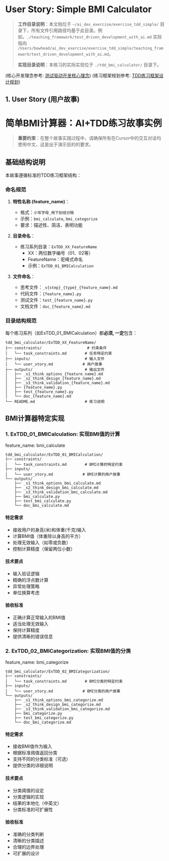# User Story: Simple BMI Calculator

> **工作目录说明**：本文档位于 `~/ai_dev_exercise/exercise_tdd_simple/` 目录下，所有文件引用路径均基于此目录。例如，`./teaching_framework/test_driven_development_with_ai.md` 实际指向 `/Users/bowhead/ai_dev_exercise/exercise_tdd_simple/teaching_framework/test_driven_development_with_ai.md`。
>
> **实现目录说明**：本练习的实际实现位于 `./tdd_bmi_calculator/` 目录下。

(核心开发理念参考: [测试驱动开发核心理念](./teaching_framework/test_driven_development_with_ai.md))
(练习框架规划参考: [TDD练习框架设计规划](./teaching_framework/planning_tdd_exercise_template.md))

## 1. User Story (用户故事)

# 简单BMI计算器：AI+TDD练习故事实例

> **重要约束**：在整个故事实践过程中，请确保所有在Cursor中的交互对话均使用中文，这是出于演示目的的要求。

## 基础结构说明

本故事遵循标准的TDD练习框架结构：

### 命名规范

1. **特性名称 (feature_name)**：
   - 格式：`小写字母_用下划线分隔`
   - 示例：`bmi_calculate`, `bmi_categorize`
   - 要求：描述性、简洁、表明功能

2. **目录命名**：
   - 练习系列目录：`ExTDD_XX_FeatureName`
     - XX：两位数字编号（01、02等）
     - FeatureName：驼峰式命名
     - 示例：`ExTDD_01_BMICalculation`

3. **文件命名**：
   - 思考文件：`_s{step}_{type}_{feature_name}.md`
   - 代码文件：`{feature_name}.py`
   - 测试文件：`test_{feature_name}.py`
   - 文档文件：`doc_{feature_name}.md`

### 目录结构规范

每个练习系列（如ExTDD_01_BMICalculation）都**必须, 一定**包含：

```
tdd_bmi_calculator/ExTDD_XX_FeatureName/
├── constraints/                    # 约束条件
│   └── task_constraints.md        # 任务特定约束
├── inputs/                        # 输入文件
│   └── user_story.md             # 用户故事
├── outputs/                       # 输出文件
│   ├── _s1_think_options_{feature_name}.md
│   ├── _s2_think_design_{feature_name}.md
│   ├── _s3_think_validation_{feature_name}.md
│   ├── {feature_name}.py
│   ├── test_{feature_name}.py
│   └── doc_{feature_name}.md
└── README.md                      # 练习说明
```

## BMI计算器特定实现

### 1. ExTDD_01_BMICalculation: 实现BMI值的计算

feature_name: bmi_calculate

```
tdd_bmi_calculator/ExTDD_01_BMICalculation/
├── constraints/
│   └── task_constraints.md        # BMI计算的特定约束
├── inputs/
│   └── user_story.md             # BMI计算的用户故事
└── outputs/
    ├── _s1_think_options_bmi_calculate.md
    ├── _s2_think_design_bmi_calculate.md
    ├── _s3_think_validation_bmi_calculate.md
    ├── bmi_calculate.py
    ├── test_bmi_calculate.py
    └── doc_bmi_calculate.md
```

#### 特定需求
- 接收用户的身高(米)和体重(千克)输入
- 计算BMI值（体重除以身高的平方）
- 处理无效输入（如零或负数）
- 控制计算精度（保留两位小数）

#### 技术要点
- 输入验证逻辑
- 精确的浮点数计算
- 异常处理策略
- 单位换算考虑

#### 验收标准
- 正确计算正常输入的BMI值
- 适当处理无效输入
- 保持计算精度
- 提供清晰的错误信息

### 2. ExTDD_02_BMICategorization: 实现BMI值的分类

feature_name: bmi_categorize

```
tdd_bmi_calculator/ExTDD_02_BMICategorization/
├── constraints/
│   └── task_constraints.md        # BMI分类的特定约束
├── inputs/
│   └── user_story.md             # BMI分类的用户故事
└── outputs/
    ├── _s1_think_options_bmi_categorize.md
    ├── _s2_think_design_bmi_categorize.md
    ├── _s3_think_validation_bmi_categorize.md
    ├── bmi_categorize.py
    ├── test_bmi_categorize.py
    └── doc_bmi_categorize.md
```

#### 特定需求
- 接收BMI值作为输入
- 根据标准阈值返回分类
- 支持不同的分类标准（可选）
- 提供分类的详细说明

#### 技术要点
- 分类阈值的设定
- 分类逻辑的实现
- 结果的本地化（中英文）
- 分类标准的可扩展性

#### 验收标准
- 准确的分类判断
- 清晰的分类描述
- 合理的边界处理
- 可扩展的设计

